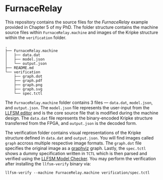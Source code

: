 # FurnaceRelay

This repository contains the source files for the *FurnaceRelay* example provided in Chapter 5 of my PhD.
The folder structure contains the machine source files within `FurnaceRelay.machine` and images of the Kripke
structure within the `verification` folder.
```
.
├── FurnaceRelay.machine
│   ├── data.dat
│   ├── model.json
│   └── output.json
├── README.md
└── verification
    ├── graph.dot
    ├── graph.pdf
    ├── graph.png
    ├── graph.svg
    └── spec.tctl
```
The `FurnaceRelay.machine` folder contains 3 files — `data.dat`, `model.json`, and `output.json`.
The `model.json` file represents the user-input from the [LLFSM editor](https://github.com/CPSLabGU/editor) and
is the core source file that is modified during the machine design.
The `data.dat` file represents the binary-encoded Kripke structure transferred from the FPGA, and `output.json` is
the decoded form.

The verification folder contains visual representations of the Kripke structure defined in `data.dat` and `output.json`.
You will find images called `graph` accross multiple respective image formats. The `graph.dot` file specifies the
original image as a [graphviz](https://graphviz.org) graph.
Lastly, the `spec.tctl` shows a dummy specification written in `TCTL` which is then parsed and verified using the
[LLFSM Model Checker](https://github.com/CPSLabGU/VHDLModelChecker).
You may perform the verification after installing the `llfsm-verify` binary via:

```
llfsm-verify --machine FurnaceRelay.machine verification/spec.tctl
```
